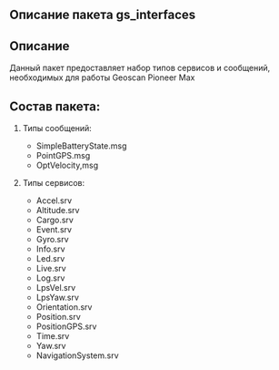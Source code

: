 ## Описание пакета gs_interfaces

## Описание
Данный пакет предоставляет набор типов сервисов и сообщений, необходимых для работы Geoscan Pioneer Max

## Состав пакета:
1. Типы сообщений:
    * SimpleBatteryState.msg
    * PointGPS.msg
    * OptVelocity,msg

1. Типы сервисов:
    * Accel.srv
    * Altitude.srv
    * Cargo.srv
    * Event.srv
    * Gyro.srv
    * Info.srv
    * Led.srv
    * Live.srv
    * Log.srv
    * LpsVel.srv
    * LpsYaw.srv
    * Orientation.srv
    * Position.srv
    * PositionGPS.srv
    * Time.srv
    * Yaw.srv
    * NavigationSystem.srv
